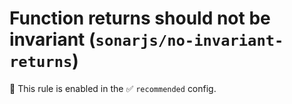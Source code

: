 # Function returns should not be invariant (`sonarjs/no-invariant-returns`)

💼 This rule is enabled in the ✅ `recommended` config.

<!-- end auto-generated rule header -->
